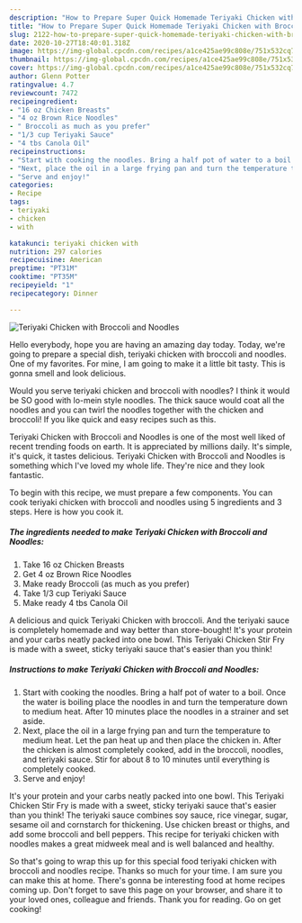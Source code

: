 ```yaml
---
description: "How to Prepare Super Quick Homemade Teriyaki Chicken with Broccoli and Noodles"
title: "How to Prepare Super Quick Homemade Teriyaki Chicken with Broccoli and Noodles"
slug: 2122-how-to-prepare-super-quick-homemade-teriyaki-chicken-with-broccoli-and-noodles
date: 2020-10-27T18:40:01.318Z
image: https://img-global.cpcdn.com/recipes/a1ce425ae99c808e/751x532cq70/teriyaki-chicken-with-broccoli-and-noodles-recipe-main-photo.jpg
thumbnail: https://img-global.cpcdn.com/recipes/a1ce425ae99c808e/751x532cq70/teriyaki-chicken-with-broccoli-and-noodles-recipe-main-photo.jpg
cover: https://img-global.cpcdn.com/recipes/a1ce425ae99c808e/751x532cq70/teriyaki-chicken-with-broccoli-and-noodles-recipe-main-photo.jpg
author: Glenn Potter
ratingvalue: 4.7
reviewcount: 7472
recipeingredient:
- "16 oz Chicken Breasts"
- "4 oz Brown Rice Noodles"
- " Broccoli as much as you prefer"
- "1/3 cup Teriyaki Sauce"
- "4 tbs Canola Oil"
recipeinstructions:
- "Start with cooking the noodles. Bring a half pot of water to a boil. Once the water is boiling place the noodles in and turn the temperature down to medium heat. After 10 minutes place the noodles in a strainer and set aside."
- "Next, place the oil in a large frying pan and turn the temperature to medium heat. Let the pan heat up and then place the chicken in. After the chicken is almost completely cooked, add in the broccoli, noodles, and teriyaki sauce. Stir for about 8 to 10 minutes until everything is completely cooked."
- "Serve and enjoy!"
categories:
- Recipe
tags:
- teriyaki
- chicken
- with

katakunci: teriyaki chicken with 
nutrition: 297 calories
recipecuisine: American
preptime: "PT31M"
cooktime: "PT35M"
recipeyield: "1"
recipecategory: Dinner

---
```



![Teriyaki Chicken with Broccoli and Noodles](https://img-global.cpcdn.com/recipes/a1ce425ae99c808e/751x532cq70/teriyaki-chicken-with-broccoli-and-noodles-recipe-main-photo.jpg)

Hello everybody, hope you are having an amazing day today. Today, we're going to prepare a special dish, teriyaki chicken with broccoli and noodles. One of my favorites. For mine, I am going to make it a little bit tasty. This is gonna smell and look delicious.

Would you serve teriyaki chicken and broccoli with noodles? I think it would be SO good with lo-mein style noodles. The thick sauce would coat all the noodles and you can twirl the noodles together with the chicken and broccoli! If you like quick and easy recipes such as this.

Teriyaki Chicken with Broccoli and Noodles is one of the most well liked of recent trending foods on earth. It is appreciated by millions daily. It's simple, it's quick, it tastes delicious. Teriyaki Chicken with Broccoli and Noodles is something which I've loved my whole life. They're nice and they look fantastic.


To begin with this recipe, we must prepare a few components. You can cook teriyaki chicken with broccoli and noodles using 5 ingredients and 3 steps. Here is how you cook it.

<!--inarticleads1-->

##### The ingredients needed to make Teriyaki Chicken with Broccoli and Noodles:

1. Take 16 oz Chicken Breasts
1. Get 4 oz Brown Rice Noodles
1. Make ready  Broccoli (as much as you prefer)
1. Take 1/3 cup Teriyaki Sauce
1. Make ready 4 tbs Canola Oil


A delicious and quick Teriyaki Chicken with broccoli. And the teriyaki sauce is completely homemade and way better than store-bought! It&#39;s your protein and your carbs neatly packed into one bowl. This Teriyaki Chicken Stir Fry is made with a sweet, sticky teriyaki sauce that&#39;s easier than you think! 

<!--inarticleads2-->

##### Instructions to make Teriyaki Chicken with Broccoli and Noodles:

1. Start with cooking the noodles. Bring a half pot of water to a boil. Once the water is boiling place the noodles in and turn the temperature down to medium heat. After 10 minutes place the noodles in a strainer and set aside.
1. Next, place the oil in a large frying pan and turn the temperature to medium heat. Let the pan heat up and then place the chicken in. After the chicken is almost completely cooked, add in the broccoli, noodles, and teriyaki sauce. Stir for about 8 to 10 minutes until everything is completely cooked.
1. Serve and enjoy!


It&#39;s your protein and your carbs neatly packed into one bowl. This Teriyaki Chicken Stir Fry is made with a sweet, sticky teriyaki sauce that&#39;s easier than you think! The teriyaki sauce combines soy sauce, rice vinegar, sugar, sesame oil and cornstarch for thickening. Use chicken breast or thighs, and add some broccoli and bell peppers. This recipe for teriyaki chicken with noodles makes a great midweek meal and is well balanced and healthy. 

So that's going to wrap this up for this special food teriyaki chicken with broccoli and noodles recipe. Thanks so much for your time. I am sure you can make this at home. There's gonna be interesting food at home recipes coming up. Don't forget to save this page on your browser, and share it to your loved ones, colleague and friends. Thank you for reading. Go on get cooking!
